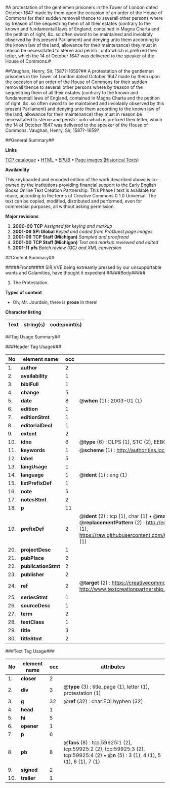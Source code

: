 #A protestation of the gentlemen prisoners in the Tower of London dated October 1647 made by them upon the occasion of an order of the House of Commons for their sudden removall thence to severall other persons where by treason of the sequestring them of all their estates (contrary to the known and fundamentall laws of England, contained in Magna Charta and the petition of right, &c. so often sword to be maintained and inviolably observed by this present Parliament) and denying unto them according to the known law of the land, allowance for their maintenance) they must in reason be necessitated to sterve and perish : unto which is prefixed their letter, which the 14 of October 1647 was delivered to the speaker of the House of Commons.#

##Vaughan, Henry, Sir, 1587?-1659?##
A protestation of the gentlemen prisoners in the Tower of London dated October 1647 made by them upon the occasion of an order of the House of Commons for their sudden removall thence to severall other persons where by treason of the sequestring them of all their estates (contrary to the known and fundamentall laws of England, contained in Magna Charta and the petition of right, &c. so often sword to be maintained and inviolably observed by this present Parliament) and denying unto them according to the known law of the land, allowance for their maintenance) they must in reason be necessitated to sterve and perish : unto which is prefixed their letter, which the 14 of October 1647 was delivered to the speaker of the House of Commons.
Vaughan, Henry, Sir, 1587?-1659?

##General Summary##

**Links**

[TCP catalogue](http://www.ota.ox.ac.uk/tcp/)  • 
[HTML](http://tei.it.ox.ac.uk/tcp/Texts-HTML/free/A56/A56112.html)  • 
[EPUB](http://tei.it.ox.ac.uk/tcp/Texts-EPUB/free/A56/A56112.epub) • 
[Page images (Historical Texts)](https://data.historicaltexts.jisc.ac.uk/view?pubId=eebo-12348948e&pageId=eebo-12348948e-59925-1)

**Availability**

This keyboarded and encoded edition of the
	       work described above is co-owned by the institutions
	       providing financial support to the Early English Books
	       Online Text Creation Partnership. This Phase I text is
	       available for reuse, according to the terms of Creative
	       Commons 0 1.0 Universal. The text can be copied,
	       modified, distributed and performed, even for
	       commercial purposes, all without asking permission.

**Major revisions**

1. __2000-00__ __TCP__ *Assigned for keying and markup*
1. __2001-06__ __SPi Global__ *Keyed and coded from ProQuest page images*
1. __2001-06__ __TCP Staff (Michigan)__ *Sampled and proofread*
1. __2001-00__ __TCP Staff (Michigan)__ *Text and markup reviewed and edited*
1. __2001-11__ __pfs__ *Batch review (QC) and XML conversion*

##Content Summary##

#####Front#####
SIR,VVE being extreamly pressed by our unsupportable wants and Calamities, have thought it expedient
#####Body#####

1. The Protestation.

**Types of content**

  * Oh, Mr. Jourdain, there is **prose** in there!

**Character listing**


|Text|string(s)|codepoint(s)|
|---|---|---|

##Tag Usage Summary##

###Header Tag Usage###

|No|element name|occ|attributes|
|---|---|---|---|
|1.|__author__|2||
|2.|__availability__|1||
|3.|__biblFull__|1||
|4.|__change__|5||
|5.|__date__|8| @__when__ (1) : 2003-01 (1)|
|6.|__edition__|1||
|7.|__editionStmt__|1||
|8.|__editorialDecl__|1||
|9.|__extent__|2||
|10.|__idno__|6| @__type__ (6) : DLPS (1), STC (2), EEBO-CITATION (1), OCLC (1), VID (1)|
|11.|__keywords__|1| @__scheme__ (1) : http://authorities.loc.gov/ (1)|
|12.|__label__|5||
|13.|__langUsage__|1||
|14.|__language__|1| @__ident__ (1) : eng (1)|
|15.|__listPrefixDef__|1||
|16.|__note__|5||
|17.|__notesStmt__|2||
|18.|__p__|11||
|19.|__prefixDef__|2| @__ident__ (2) : tcp (1), char (1)  •  @__matchPattern__ (2) : ([0-9\-]+):([0-9IVX]+) (1), (.+) (1)  •  @__replacementPattern__ (2) : http://eebo.chadwyck.com/downloadtiff?vid=$1&page=$2 (1), https://raw.githubusercontent.com/textcreationpartnership/Texts/master/tcpchars.xml#$1 (1)|
|20.|__projectDesc__|1||
|21.|__pubPlace__|2||
|22.|__publicationStmt__|2||
|23.|__publisher__|2||
|24.|__ref__|2| @__target__ (2) : https://creativecommons.org/publicdomain/zero/1.0/ (1), http://www.textcreationpartnership.org/docs/. (1)|
|25.|__seriesStmt__|1||
|26.|__sourceDesc__|1||
|27.|__term__|2||
|28.|__textClass__|1||
|29.|__title__|3||
|30.|__titleStmt__|2||


###Text Tag Usage###

|No|element name|occ|attributes|
|---|---|---|---|
|1.|__closer__|2||
|2.|__div__|3| @__type__ (3) : title_page (1), letter (1), protestation (1)|
|3.|__g__|32| @__ref__ (32) : char:EOLhyphen (32)|
|4.|__head__|1||
|5.|__hi__|5||
|6.|__opener__|1||
|7.|__p__|6||
|8.|__pb__|8| @__facs__ (8) : tcp:59925:1 (2), tcp:59925:2 (2), tcp:59925:3 (2), tcp:59925:4 (2)  •  @__n__ (5) : 3 (1), 4 (1), 5 (1), 6 (1), 7 (1)|
|9.|__signed__|2||
|10.|__trailer__|1||
